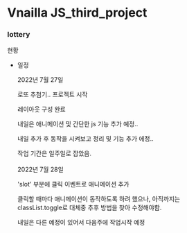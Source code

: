<h1>Vnailla JS_third_project</h1>

<h3>lottery</h3>

현황

* 일정

  2022년 7월 27일

  로또 추첨기.. 프로젝트 시작<br>

  레이아웃 구성 완료<br>

  내일은 애니메이션 및 간단한 js 기능 추가 예정.. <br>

  내일 추가 후 동작을 시켜보고 정리 및 기능 추가 에정..<br>

  작업 기간은 일주일로 잡았음. 
  <br>
  <br>
  2022년 7월 28일
  
  'slot' 부분에 클릭 이벤트로 애니메이션 추가<br>
  
  클릭할 때마다 애니메이션이 동작하도록 하려 했으나, 아직까지는 classList.toggle로 대체중 추후 방법을 찾아 수정해야함.<br>
  
  내일은 다른 예정이 있어서 다음주에 작업시작 예정<br>
  
